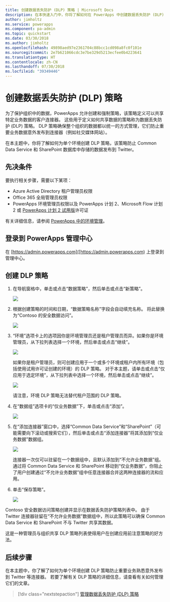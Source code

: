 ```yaml
---
title: 创建数据丢失防护 (DLP) 策略 | Microsoft Docs
description: 在本快速入门中，你将了解如何在 PowerApps 中创建数据丢失防护 (DLP) 策略
author: jimholtz
ms.service: powerapps
ms.component: pa-admin
ms.topic: quickstart
ms.date: 03/30/2018
ms.author: jimholtz
ms.openlocfilehash: 49898aed97e2361704c88bcc1cd098a8fc0f101e
ms.sourcegitcommit: 2e7b621066cdc3e7be329d5213ecfee0b4223641
ms.translationtype: HT
ms.contentlocale: zh-CN
ms.lasthandoff: 07/30/2018
ms.locfileid: "39349446"
---
```

# <a name="create-a-data-loss-prevention-dlp-policy"></a>创建数据丢失防护 (DLP) 策略
为了保护组织中的数据，PowerApps 允许创建和强制策略，该策略定义可以共享特定业务数据的客户连接器。 这些用于定义如何共享数据的策略称为数据丢失防护 (DLP) 策略。 DLP 策略确保整个组织的数据都以统一的方式管理，它们防止重要业务数据意外发布到连接器（例如社交媒体网站）。

在本主题中，你将了解如何为单个环境创建 DLP 策略，该策略防止 Common Data Service 和 SharePoint 数据库中存储的数据发布到 Twitter。

## <a name="prerequisites"></a>先决条件
要执行相关步骤，需要以下某项：
* Azure Active Directory 租户管理员权限
* Office 365 全局管理员权限
* PowerApps 环境管理员权限以及 PowerApps 计划 2、Microsoft Flow 计划 2 或 [PowerApps 计划 2 试用版](https://web.powerapps.com/signup?redirect=marketing&email=)许可证

有关详细信息，请参阅 [PowerApps 中的环境管理](environments-administration.md)。

## <a name="sign-in-to-the-powerapps-admin-center"></a>登录到 PowerApps 管理中心
在 [https://admin.powerapps.com]([https://admin.powerapps.com) 上登录到管理中心。

## <a name="create-a-dlp-policy"></a>创建 DLP 策略
1. 在导航窗格中，单击或点击“数据策略”，然后单击或点击“新策略”。

    ![](./media/create-dlp-policy/new-data-policy.png)
2. 根据创建策略的时间和日期，“数据策略名称”字段会自动填充名称。 将此替换为“Contoso 的安全数据访问”。

    ![](./media/create-dlp-policy/policy-name.png)
3. “环境”选项卡上的选项因你是环境管理员还是租户管理员而异。如果你是环境管理员，从下拉列表选择一个环境，然后单击或点击“继续”。

    ![](./media/create-dlp-policy/select-environment.png)

    如果你是租户管理员，则可创建应用于一个或多个环境或租户内所有环境（包括使用试用许可证创建的环境）的 DLP 策略。 对于本主题，请单击或点击“仅应用于选定环境”，从下拉列表中选择一个环境，然后单击或点击“继续”。

    ![](./media/create-dlp-policy/select-environment-tenant.png)

    请注意，环境 DLP 策略无法替代租户范围的 DLP 策略。
4. 在“数据组”选项卡的“仅业务数据”下，单击或点击“添加”。

    ![](./media/create-dlp-policy/data-groups.png)
5. 在“添加连接器”窗口中，选择“Common Data Service”和“SharePoint”（可能需要向下滚动或搜索它们），然后单击或点击“添加连接器”将其添加到“仅业务数据”数据组。

    ![](./media/create-dlp-policy/add-connectors.png)

    连接器一次仅可以驻留在一个数据组中，且默认添加到“不允许业务数据”组。 通过将 Common Data Service 和 SharePoint 移动到“仅业务数据”，你阻止了用户创建通过“不允许业务数据”组中任意连接器合并这两种连接器的流和应用。

6. 单击“保存策略”。

    ![](./media/create-dlp-policy/save-policy.png)

Contoso 安全数据访问策略创建并显示在数据丢失防护策略列表中。 由于 Twitter 连接器驻留在“不允许业务数据”数据组中，所以此策略可以确保 Common Data Service 和 SharePoint 不与 Twitter 共享其数据。

这是一种管理员与组织共享 DLP 策略列表使得用户在创建应用前注意策略的好方法。

## <a name="next-steps"></a>后续步骤
在本主题中，你了解了如何为单个环境创建 DLP 策略防止重要业务熟悉意外发布到 Twitter 等连接器。 若要了解有关 DLP 策略的详细信息，请查看有关如何管理它们的文章。

> [!div class="nextstepaction"]
> [管理数据丢失防护 (DLP) 策略](prevent-data-loss.md)
